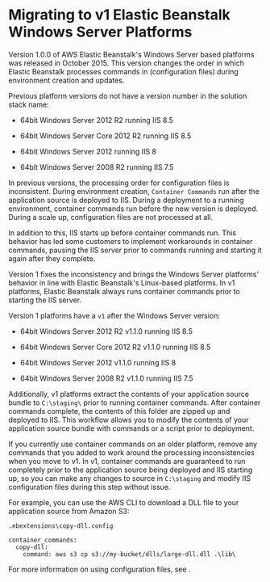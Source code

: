 # Migrating to v1 Elastic Beanstalk Windows Server Platforms<a name="dotnet-v2migration"></a>

Version 1\.0\.0 of AWS Elastic Beanstalk's Windows Server based platforms was released in October 2015\. This version changes the order in which Elastic Beanstalk processes commands in \(configuration files\) during environment creation and updates\.

Previous platform versions do not have a version number in the solution stack name:

+ 64bit Windows Server 2012 R2 running IIS 8\.5

+ 64bit Windows Server Core 2012 R2 running IIS 8\.5

+ 64bit Windows Server 2012 running IIS 8

+ 64bit Windows Server 2008 R2 running IIS 7\.5

In previous versions, the processing order for configuration files is inconsistent\. During environment creation, `Container Commands` run after the application source is deployed to IIS\. During a deployment to a running environment, container commands run before the new version is deployed\. During a scale up, configuration files are not processed at all\.

In addition to this, IIS starts up before container commands run\. This behavior has led some customers to implement workarounds in container commands, pausing the IIS server prior to commands running and starting it again after they complete\.

Version 1 fixes the inconsistency and brings the Windows Server platforms' behavior in line with Elastic Beanstalk's Linux\-based platforms\. In v1 platforms, Elastic Beanstalk always runs container commands prior to starting the IIS server\.

Version 1 platforms have a `v1` after the Windows Server version:

+ 64bit Windows Server 2012 R2 v1\.1\.0 running IIS 8\.5

+ 64bit Windows Server Core 2012 R2 v1\.1\.0 running IIS 8\.5

+ 64bit Windows Server 2012 v1\.1\.0 running IIS 8

+ 64bit Windows Server 2008 R2 v1\.1\.0 running IIS 7\.5

Additionally, v1 platforms extract the contents of your application source bundle to `C:\staging\` prior to running container commands\. After container commands complete, the contents of this folder are zipped up and deployed to IIS\. This workflow allows you to modify the contents of your application source bundle with commands or a script prior to deployment\.

If you currently use container commands on an older platform, remove any commands that you added to work around the processing inconsistencies when you move to v1\. In v1, container commands are guaranteed to run completely prior to the application source being deployed and IIS starting up, so you can make any changes to source in `C:\staging` and modify IIS configuration files during this step without issue\.

For example, you can use the AWS CLI to download a DLL file to your application source from Amazon S3:

`.ebextensions\copy-dll.config`

```
container_commands:
  copy-dll:
    command: aws s3 cp s3://my-bucket/dlls/large-dll.dll .\lib\
```

For more information on using configuration files, see \.